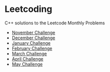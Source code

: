 # Leetcoding
C++ solutions to the Leetcode Monthly Problems
<ul>
<li><a href="https://github.com/sakshi300699/Leetcoding/tree/main/November">November Challenge</a></li>

<li><a href="https://github.com/sakshi300699/Leetcoding/tree/main/December">December Challenge</a></li>

<li><a href="https://github.com/sakshi300699/Leetcoding/tree/main/January">January Challenge</a></li>

<li><a href="https://github.com/sakshi300699/Leetcoding/tree/main/February">February Challenge</a></li>
  
<li><a href="https://github.com/sakshi300699/Leetcoding/tree/main/March">March Challenge</a></li>
  
 <li><a href="https://github.com/sakshi300699/Leetcoding/tree/main/April">April Challenge</a></li>
 
 <li><a href="https://github.com/sakshi300699/Leetcoding/tree/main/May">May Challenge</a></li>
</ul>
